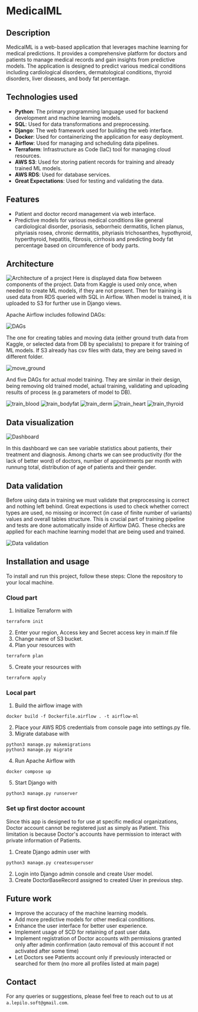# MedicalML

## Description
MedicalML is a web-based application that leverages machine learning for medical predictions. It provides a comprehensive platform for doctors and patients to manage medical records and gain insights from predictive models. The application is designed to predict various medical conditions including cardiological disorders, dermatological conditions, thyroid disorders, liver diseases, and body fat percentage.

## Technologies used
- **Python**: The primary programming language used for backend development and machine learning models.
- **SQL**: Used for data transformations and preprocessing.
- **Django**: The web framework used for building the web interface.
- **Docker**: Used for containerizing the application for easy deployment.
- **Airflow**: Used for managing and scheduling data pipelines.
- **Terraform**: Infrastructure as Code (IaC) tool for managing cloud resources.
- **AWS S3**: Used for storing patient records for training and already trained ML models.
- **AWS RDS**: Used for database services.
- **Great Expectations**: Used for testing and validating the data.

## Features
- Patient and doctor record management via web interface.
- Predictive models for various medical conditions like general cardiological disorder, psoriasis, seborrheic dermatitis, lichen planus, pityriasis rosea, chronic dermatitis, pityriasis trichosanthes, hypothyroid, hyperthyroid, hepatitis, fibrosis, cirrhosis and predicting body fat percentage based on circumference of body parts.

## Architecture

![Architecture of a project](img/arch.png)
Here is displayed data flow between components of the project. Data from Kaggle is used only once, when needed to create ML models, if they are not present. Then for training is used data from RDS queried with SQL in Airflow. When model is trained, it is uploaded to S3 for further use in Django views. 

Apache Airflow includes followind DAGs:

![DAGs](img/dags.png)

The one for creating tables and moving data (either ground truth data from Kaggle, or selected data from DB by specialists) to prepare it for training of ML models. If S3 already has csv files with data, they are being saved in different folder.


![move_ground](img/move_ground.png)


And five DAGs for actual model training. They are similar in their design, being removing old trained model, actual training, validating and uploading results of process (e.g parameters of model to DB).


![train_blood](img/train_blood.png)
![train_bodyfat](img/train_bodyfat.png)
![train_derm](img/train_derm.png)
![train_heart](img/train_heart.png)
![train_thyroid](img/train_thyroid.png)


## Data visualization

![Dashboard](img/dashboard.png)

In this dashboard we can see variable statistics about patients, their treatment and diagnosis. Among charts we can see productivity (for the lack of better word) of doctors, number of appointments per month with runnung total, distribution of age of patients and their gender.

## Data validation
Before using data in training we must validate that preprocessing is correct and nothing left behind. Great expections is used to check whether correct types are used, no missing or incorrect (in case of finite number of variants) values and overall tables structure. This is crucial part of training pipeline and tests are done automatically inside of Airflow DAG. These checks are applied for each machine learning model that are being used and trained. 

![Data validation](img/validations.png)

## Installation and usage

To install and run this project, follow these steps:
Clone the repository to your local machine.

### Cloud part
1. Initialize Terraform with 
```
terraform init 
```
2. Enter your region, Access key and Secret access key in main.tf file
3. Change name of S3 bucket.
4. Plan your resources with
```
terraform plan 
```
5. Create your resources with
```
terraform apply 
```
### Local part
1. Build the airflow image with
```
docker build -f Dockerfile.airflow . -t airflow-ml 
```
2. Place your AWS RDS credentials from console page into settings.py file.
3. Migrate database with
```
python3 manage.py makemigrations
python3 manage.py migrate
```
4. Run Apache Airflow with 
```
docker compose up
```
5. Start Django with 
```
python3 manage.py runserver
```

### Set up first doctor account
Since this app is designed to for use at specific medical organizations, Doctor account cannot be registered just as simply as Patient. This limitation is because Doctor's accounts have permission to interact with private information of Patients. 
1. Create Django admin user with
```
python3 manage.py createsuperuser
```
2. Login into Django admin console and create User model.
3. Create DoctorBaseRecord assigned to created User in previous step.
   
## Future work
- Improve the accuracy of the machine learning models.
- Add more predictive models for other medical conditions.
- Enhance the user interface for better user experience.
- Implement usage of SCD for retaining of past user data.
- Implement registration of Doctor accounts with permissions granted only after admin confirmation (auto removal of this account if not activated after some time)
- Let Doctors see Patients account only if previously interacted or searched for them (no more all profiles listed at main page)
  
## Contact
For any queries or suggestions, please feel free to reach out to us at `a.lepilo.soft@gmail.com`.
